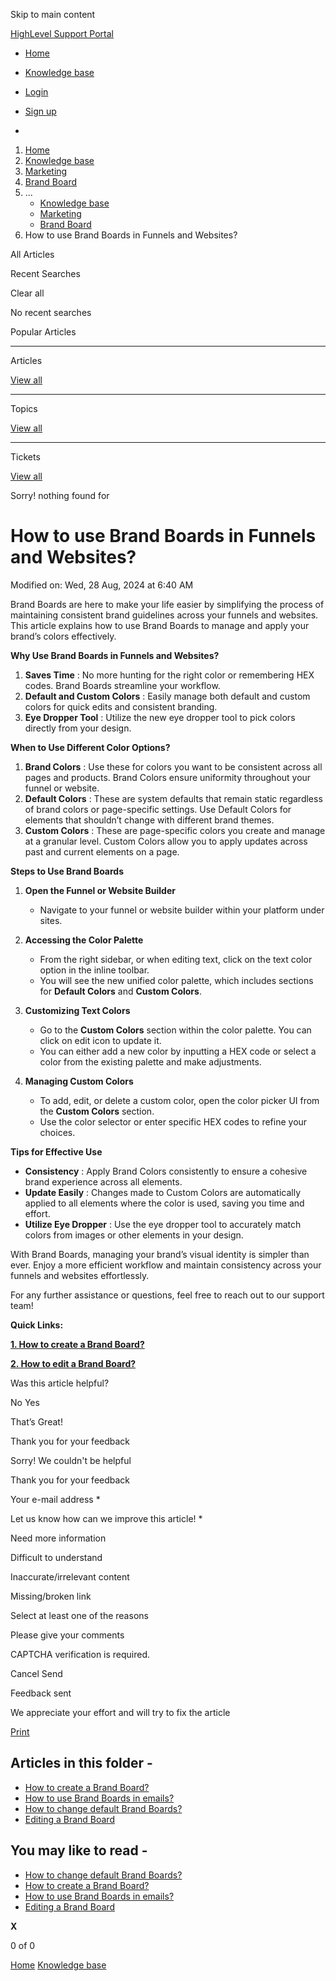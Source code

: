 Skip to main content

[ HighLevel Support Portal ](https://help.gohighlevel.com)

  * [ Home ](/support/home)
  * [ Knowledge base ](/support/solutions)

  * [Login](/support/login)
  * [Sign up](/support/signup)
  * 

  1. [Home](/support/home)
  2. [Knowledge base](/support/solutions)
  3. [Marketing](/support/solutions/48000449565)
  4. [Brand Board](/support/solutions/folders/155000000593)
  5. ... 
     * [Knowledge base](/support/solutions)
     * [Marketing](/support/solutions/48000449565)
     * [Brand Board](/support/solutions/folders/155000000593)
  6. How to use Brand Boards in Funnels and Websites?

All  Articles 

Recent Searches

Clear all

No recent searches

Popular Articles

* * *

Articles

[View all](/support/search/solutions)

* * *

Topics

[View all](/support/search/topics)

* * *

Tickets

[View all](/support/search/tickets)

Sorry! nothing found for   

# How to use Brand Boards in Funnels and Websites?

Modified on: Wed, 28 Aug, 2024 at 6:40 AM

Brand Boards are here to make your life easier by simplifying the process of maintaining consistent brand guidelines across your funnels and websites. This article explains how to use Brand Boards to manage and apply your brand’s colors effectively.  

**Why Use Brand Boards in Funnels and Websites?**

  1. **Saves Time** : No more hunting for the right color or remembering HEX codes. Brand Boards streamline your workflow.
  2. **Default and Custom Colors** : Easily manage both default and custom colors for quick edits and consistent branding.
  3. **Eye Dropper Tool** : Utilize the new eye dropper tool to pick colors directly from your design.  

**When to Use Different Color Options?**

  1. **Brand Colors** : Use these for colors you want to be consistent across all pages and products. Brand Colors ensure uniformity throughout your funnel or website.
  2. **Default Colors** : These are system defaults that remain static regardless of brand colors or page-specific settings. Use Default Colors for elements that shouldn’t change with different brand themes.
  3. **Custom Colors** : These are page-specific colors you create and manage at a granular level. Custom Colors allow you to apply updates across past and current elements on a page.  

**Steps to Use Brand Boards**

  1. **Open the Funnel or Website Builder**

     * Navigate to your funnel or website builder within your platform under sites.
  2. **Accessing the Color Palette**

     * From the right sidebar, or when editing text, click on the text color option in the inline toolbar.
     * You will see the new unified color palette, which includes sections for **Default Colors** and **Custom Colors**.
  3. **Customizing Text Colors**

     * Go to the **Custom Colors** section within the color palette. You can click on edit icon to update it. 
     * You can either add a new color by inputting a HEX code or select a color from the existing palette and make adjustments.
  4. **Managing Custom Colors**

     * To add, edit, or delete a custom color, open the color picker UI from the **Custom Colors** section.
     * Use the color selector or enter specific HEX codes to refine your choices.

**Tips for Effective Use**

  * **Consistency** : Apply Brand Colors consistently to ensure a cohesive brand experience across all elements.
  * **Update Easily** : Changes made to Custom Colors are automatically applied to all elements where the color is used, saving you time and effort.
  * **Utilize Eye Dropper** : Use the eye dropper tool to accurately match colors from images or other elements in your design.  

With Brand Boards, managing your brand’s visual identity is simpler than ever. Enjoy a more efficient workflow and maintain consistency across your funnels and websites effortlessly.

For any further assistance or questions, feel free to reach out to our support team!  
  
**Quick Links:**  
  
**[1\. How to create a Brand Board?](https://help.gohighlevel.com/a/solutions/articles/155000003136/edit?portalId=48000045315)**

**[2\. How to edit a Brand Board?](https://help.gohighlevel.com/a/solutions/articles/155000003145?portalId=48000045315)**  

Was this article helpful?

No  Yes 

That’s Great!

Thank you for your feedback

Sorry! We couldn't be helpful

Thank you for your feedback

Your e-mail address *

Let us know how can we improve this article! *

Need more information 

Difficult to understand 

Inaccurate/irrelevant content 

Missing/broken link 

Select at least one of the reasons 

Please give your comments 

CAPTCHA verification is required. 

Cancel  Send 

Feedback sent

We appreciate your effort and will try to fix the article

[Print](javascript:print\(\))

## Articles in this folder -

  * [How to create a Brand Board?](/support/solutions/articles/155000003136-how-to-create-a-brand-board-)
  * [How to use Brand Boards in emails?](/support/solutions/articles/155000003137-how-to-use-brand-boards-in-emails-)
  * [How to change default Brand Boards?](/support/solutions/articles/155000003138-how-to-change-default-brand-boards-)
  * [Editing a Brand Board](/support/solutions/articles/155000003145-editing-a-brand-board)

## You may like to read -

  * [How to change default Brand Boards?](/support/solutions/articles/155000003138-how-to-change-default-brand-boards-)
  * [How to create a Brand Board?](/support/solutions/articles/155000003136-how-to-create-a-brand-board-)
  * [How to use Brand Boards in emails?](/support/solutions/articles/155000003137-how-to-use-brand-boards-in-emails-)
  * [Editing a Brand Board](/support/solutions/articles/155000003145-editing-a-brand-board)

**X**

0 of 0 []()

[Home](/support/home) [Knowledge base](/support/solutions)
